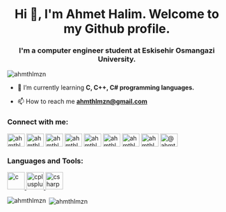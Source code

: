 <h1 align="center">Hi 👋, I'm Ahmet Halim. Welcome to my Github profile.</h1>
<h3 align="center">I'm a computer engineer student at Eskisehir Osmangazi University.</h3>

<p align="left"> <img src="https://komarev.com/ghpvc/?username=ahmthlmzn&label=Profile%20views&color=0e75b6&style=flat" alt="ahmthlmzn" /> </p>

- 🌱 I’m currently learning **C, C++, C# programming languages.**

- 📫 How to reach me **ahmthlmzn@gmail.com**

<h3 align="left">Connect with me:</h3>
<p align="left">
<a href="https://dev.to/ahmthlmzn" target="blank"><img align="center" src="https://cdn.jsdelivr.net/npm/simple-icons@3.0.1/icons/dev-dot-to.svg" alt="ahmthlmzn" height="30" width="40" /></a>
<a href="https://twitter.com/ahmthlmzn" target="blank"><img align="center" src="https://cdn.jsdelivr.net/npm/simple-icons@3.0.1/icons/twitter.svg" alt="ahmthlmzn" height="30" width="40" /></a>
<a href="https://linkedin.com/in/ahmthlmzn98" target="blank"><img align="center" src="https://cdn.jsdelivr.net/npm/simple-icons@3.0.1/icons/linkedin.svg" alt="ahmthlmzn98" height="30" width="40" /></a>
<a href="https://fb.com/ahmthlmzn" target="blank"><img align="center" src="https://cdn.jsdelivr.net/npm/simple-icons@3.0.1/icons/facebook.svg" alt="ahmthlmzn" height="30" width="40" /></a>
<a href="https://instagram.com/ahmthlmzn" target="blank"><img align="center" src="https://cdn.jsdelivr.net/npm/simple-icons@3.0.1/icons/instagram.svg" alt="ahmthlmzn" height="30" width="40" /></a>
<a href="https://medium.com/ahmthlmzn" target="blank"><img align="center" src="https://cdn.jsdelivr.net/npm/simple-icons@3.0.1/icons/medium.svg" alt="ahmthlmzn" height="30" width="40" /></a>
<a href="https://www.hackerrank.com/ahmthlmzn" target="blank"><img align="center" src="https://cdn.jsdelivr.net/npm/simple-icons@3.0.1/icons/hackerrank.svg" alt="ahmthlmzn" height="30" width="40" /></a>
<a href="https://www.leetcode.com/ahmthlmzn" target="blank"><img align="center" src="https://cdn.jsdelivr.net/npm/simple-icons@3.0.1/icons/leetcode.svg" alt="ahmthlmzn" height="30" width="40" /></a>
<a href="https://discord.gg/@ahmthlmzn#7021" target="blank"><img align="center" src="https://cdn.jsdelivr.net/npm/simple-icons@3.0.1/icons/discord.svg" alt="@ahmthlmzn#7021" height="30" width="40" /></a>
</p>

<h3 align="left">Languages and Tools:</h3>
<p align="left"> <a href="https://www.cprogramming.com/" target="_blank"> <img src="https://devicons.github.io/devicon/devicon.git/icons/c/c-original.svg" alt="c" width="40" height="40"/> </a> <a href="https://www.w3schools.com/cpp/" target="_blank"> <img src="https://devicons.github.io/devicon/devicon.git/icons/cplusplus/cplusplus-original.svg" alt="cplusplus" width="40" height="40"/> </a> <a href="https://www.w3schools.com/cs/" target="_blank"> <img src="https://devicons.github.io/devicon/devicon.git/icons/csharp/csharp-original.svg" alt="csharp" width="40" height="40"/> </a> </p>

<p><img align="left" src="https://github-readme-stats.vercel.app/api/top-langs?username=ahmthlmzn&amp;bg_color=30,e96443,904e95&amp;title_color=fff&amp;text_color=fff" alt="ahmthlmzn" style="max-width:100%;">
<p>&nbsp;<img align="center" src="https://github-readme-stats.vercel.app/api?username=ahmthlmzn&amp;bg_color=30,e96443,904e95&amp;title_color=fff&amp;text_color=fff" alt="ahmthlmzn" style="max-width:100%;"> 

